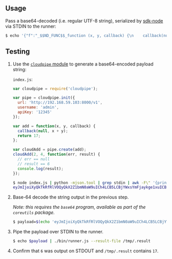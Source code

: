 ## Usage

Pass a base64-decoded (i.e. regular UTF-8 string), serialized by [sdk-node](https://github.com/cloudpipe/sdk-node) via STDIN to the runner:

```bash
$ echo '{"f":"_$$ND_FUNC$$_function (x, y, callback) {\n    callback(null, x + y);\n}","options":{},"args":{"0":2,"1":4,"2":"_$$ND_FUNC$$_function (err, result) {\n  // err == null\n  // result == 6\n}"}}' | node bin/runner.js --result-path /tmp/.result
```

## Testing

1. Use the [`cloudpipe` module](https://github.com/cloudpipe/sdk-node) to generate a base64-encoded payload string:

    `index.js`:

    ```javascript
    var cloudpipe = require('cloudpipe');
    
    var pipe = cloudpipe.init({
      url: 'http://192.168.59.103:8000/v1',
      username: 'admin',
      apiKey: '12345'
    });
    
    var add = function(x, y, callback) {
      callback(null, x + y);
      return 17;
    };
    
    var cloudAdd = pipe.create(add);
    cloudAdd(2, 4, function(err, result) {
      // err == null
      // result == 6
      console.log(result);
    });
    ```
    
    ```bash
    $ node index.js | python -mjson.tool | grep stdin | awk -F\" '{print $4}'
    eyJmIjoiXyQkTkRfRlVOQyQkX2Z1bmN0aW9uICh4LCB5LCBjYWxsYmFjaykge1xuICBjYWxsYmFjayhudWxsLCB4ICsgeSk7XG4gIHJldHVybiAxNztcbn0iLCJvcHRpb25zIjp7fSwiYXJncyI6eyIwIjoyLCIxIjo0LCIyIjoiXyQkTkRfRlVOQyQkX2Z1bmN0aW9uIChlcnIsIHJlc3VsdCkge1xuICAvLyBlcnIgPT0gbnVsbFxuICAvLyByZXN1bHQgPT0gNlxuICBjb25zb2xlLmxvZyhyZXN1bHQpO1xufSJ9fQ==
    ```

2. Base-64 decode the string output in the previous step.

    *Note: this requires the `base64` program, available as part of the `coreutils` package.*

    ```bash
    $ payload=$(echo 'eyJmIjoiXyQkTkRfRlVOQyQkX2Z1bmN0aW9uICh4LCB5LCBjYWxsYmFjaykge1xuICBjYWxsYmFjayhudWxsLCB4ICsgeSk7XG4gIHJldHVybiAxNztcbn0iLCJvcHRpb25zIjp7fSwiYXJncyI6eyIwIjoyLCIxIjo0LCIyIjoiXyQkTkRfRlVOQyQkX2Z1bmN0aW9uIChlcnIsIHJlc3VsdCkge1xuICAvLyBlcnIgPT0gbnVsbFxuICAvLyByZXN1bHQgPT0gNlxuICBjb25zb2xlLmxvZyhyZXN1bHQpO1xufSJ9fQ==' | base64 --decode)
    ```

3. Pipe the payload over STDIN to the runner.

    ```bash
    $ echo $payload | ./bin/runner.js --result-file /tmp/.result
    ```

4. Confirm that `6` was output on STDOUT and `/tmp/.result` contains `17`.
